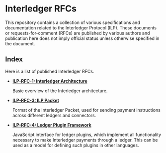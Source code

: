 # Interledger RFCs

This repository contains a collection of various specifications and documentation related to the Interledger Protocol (ILP). These documents or requests-for-comment (RFCs) are published by various authors and publication here does not imply official status unless otherwise specified in the document.

## Index

Here is a list of published Interledger RFCs.

* **[ILP-RFC-1: Interledger Architecture](0001-interledger-architecture/0001-interledger-architecture.md)**

  Basic overview of the Interledger architecture.

* **[ILP-RFC-3: ILP Packet](0003-ilp-packet/0003-ilp-packet.md)**

  Format of the Interledger Packet, used for sending payment instructions across different ledgers and connectors.

* **[ILP-RFC-4: Ledger Plugin Framework](0004-ledger-plugin-framework/0004-ledger-plugin-framework.md)**

  JavaScript interface for ledger plugins, which implement all functionality necessary to make Interledger payments through a ledger. This can be used as a model for defining such plugins in other languages.

